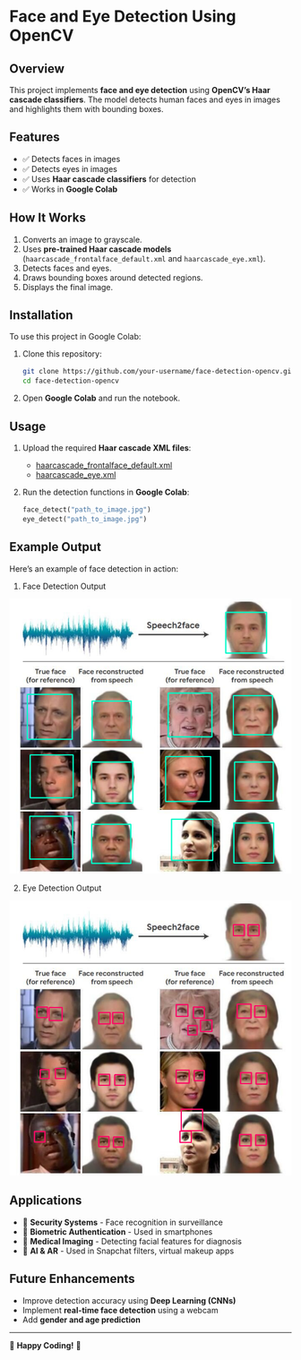 # Face and Eye Detection Using OpenCV

## Overview
This project implements **face and eye detection** using **OpenCV’s Haar cascade classifiers**. The model detects human faces and eyes in images and highlights them with bounding boxes.

## Features
- ✅ Detects faces in images
- ✅ Detects eyes in images
- ✅ Uses **Haar cascade classifiers** for detection
- ✅ Works in **Google Colab**

## How It Works
1. Converts an image to grayscale.
2. Uses **pre-trained Haar cascade models** (`haarcascade_frontalface_default.xml` and `haarcascade_eye.xml`).
3. Detects faces and eyes.
4. Draws bounding boxes around detected regions.
5. Displays the final image.

## Installation
To use this project in Google Colab:
1. Clone this repository:
   ```bash
   git clone https://github.com/your-username/face-detection-opencv.git
   cd face-detection-opencv
   ```
2. Open **Google Colab** and run the notebook.

## Usage
1. Upload the required **Haar cascade XML files**:
   - [haarcascade_frontalface_default.xml](https://github.com/opencv/opencv/blob/master/data/haarcascades/haarcascade_frontalface_default.xml)
   - [haarcascade_eye.xml](https://github.com/opencv/opencv/blob/master/data/haarcascades/haarcascade_eye.xml)

2. Run the detection functions in **Google Colab**:
   ```python
   face_detect("path_to_image.jpg")
   eye_detect("path_to_image.jpg")
   ```

## Example Output
Here’s an example of face detection in action:

1. Face Detection Output

![Face Detection Output](readme_images/face.png)

2. Eye Detection Output

![Eye Detection Output](readme_images/eye.png)

## Applications
- 🔹 **Security Systems** - Face recognition in surveillance
- 🔹 **Biometric Authentication** - Used in smartphones
- 🔹 **Medical Imaging** - Detecting facial features for diagnosis
- 🔹 **AI & AR** - Used in Snapchat filters, virtual makeup apps

## Future Enhancements
- Improve detection accuracy using **Deep Learning (CNNs)**
- Implement **real-time face detection** using a webcam
- Add **gender and age prediction**

---

🚀 **Happy Coding!** 🚀
